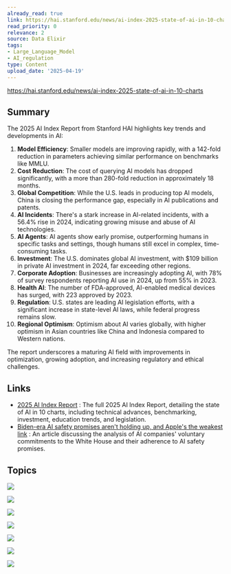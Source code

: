 ```yaml
---
already_read: true
link: https://hai.stanford.edu/news/ai-index-2025-state-of-ai-in-10-charts
read_priority: 0
relevance: 2
source: Data Elixir
tags:
- Large_Language_Model
- AI_regulation
type: Content
upload_date: '2025-04-19'
---
```


https://hai.stanford.edu/news/ai-index-2025-state-of-ai-in-10-charts
## Summary

The 2025 AI Index Report from Stanford HAI highlights key trends and developments in AI:

1. **Model Efficiency**: Smaller models are improving rapidly, with a 142-fold reduction in parameters achieving similar performance on benchmarks like MMLU.
2. **Cost Reduction**: The cost of querying AI models has dropped significantly, with a more than 280-fold reduction in approximately 18 months.
3. **Global Competition**: While the U.S. leads in producing top AI models, China is closing the performance gap, especially in AI publications and patents.
4. **AI Incidents**: There's a stark increase in AI-related incidents, with a 56.4% rise in 2024, indicating growing misuse and abuse of AI technologies.
5. **AI Agents**: AI agents show early promise, outperforming humans in specific tasks and settings, though humans still excel in complex, time-consuming tasks.
6. **Investment**: The U.S. dominates global AI investment, with $109 billion in private AI investment in 2024, far exceeding other regions.
7. **Corporate Adoption**: Businesses are increasingly adopting AI, with 78% of survey respondents reporting AI use in 2024, up from 55% in 2023.
8. **Health AI**: The number of FDA-approved, AI-enabled medical devices has surged, with 223 approved by 2023.
9. **Regulation**: U.S. states are leading AI legislation efforts, with a significant increase in state-level AI laws, while federal progress remains slow.
10. **Regional Optimism**: Optimism about AI varies globally, with higher optimism in Asian countries like China and Indonesia compared to Western nations.

The report underscores a maturing AI field with improvements in optimization, growing adoption, and increasing regulatory and ethical challenges.
## Links

- [2025 AI Index Report](https://hai.stanford.edu/ai-index/2025-ai-index-report) : The full 2025 AI Index Report, detailing the state of AI in 10 charts, including technical advances, benchmarking, investment, education trends, and legislation.
- [Biden-era AI safety promises aren't holding up, and Apple's the weakest link](https://www.fastcompany.com/91389117/biden-era-ai-safety-promises-arent-holding-up-and-apples-the-weakest-link) : An article discussing the analysis of AI companies' voluntary commitments to the White House and their adherence to AI safety promises.

## Topics

![](topics/Model/PaLM)

![](topics/Model/Phi%203%20mini)

![](topics/Model/Gemini%201%205%20Flash%208B)

![](topics/Concept/Massive%20Multitask%20Language%20Understanding%20MMLU)

![](topics/Concept/HumanEval)

![](topics/Concept/RE%20Bench)

![](topics/Dataset/AI%20Incidents%20Database)
